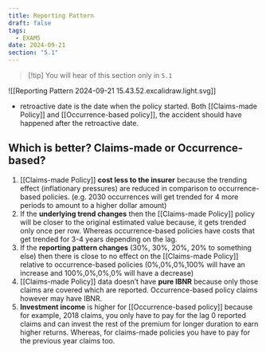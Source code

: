 ```yaml
---
title: Reporting Pattern
draft: false
tags:
  - EXAM5
date: 2024-09-21
section: "5.1"
---
```


> [!tip] You will hear of this section only in `5.1`

![[Reporting Pattern 2024-09-21 15.43.52.excalidraw.light.svg]]
- retroactive date is the date when the policy started. Both [[Claims-made Policy]] and [[Occurrence-based policy]], the accident should have happened after the retroactive date.

## Which is better? Claims-made or Occurrence-based?

1. [[Claims-made Policy]] **cost less to the insurer** because the trending effect (inflationary pressures) are reduced in comparison to occurrence-based policies. (e.g. 2030 occurrences will get trended for 4 more periods to amount to a higher dollar amount)
2. If the **underlying trend changes** then the [[Claims-made Policy]] policy will be closer to the original estimated value because, it gets trended only once per row. Whereas occurrence-based policies have costs that get trended for 3-4 years depending on the lag.
3. If the **reporting pattern changes** (30%, 30%, 20%, 20% to something else)  then there is close to no effect on the [[Claims-made Policy]] relative to occurrence-based policies (0%,0%,0%,100% will have an increase and 100%,0%,0%,0% will have a decrease)
4. [[Claims-made Policy]] data doesn’t have **pure IBNR** because only those claims are covered which are reported. Occurrence-based policy claims however may have IBNR.
5. **Investment income** is higher for [[Occurrence-based policy]] because for example, 2018 claims, you only have to pay for the lag 0 reported claims and can invest the rest of the premium for longer duration to earn higher returns. Whereas, for claims-made policies you have to pay for the previous year claims too.